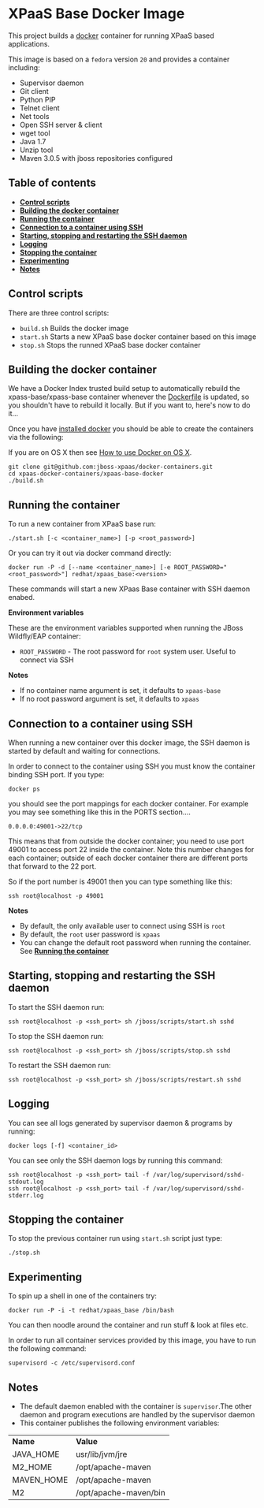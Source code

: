 XPaaS Base Docker Image
=======================

This project builds a [docker](http://docker.io/) container for running XPaaS based applications.

This image is based on a <code>fedora</code> version <code>20</code> and provides a container including:     
* Supervisor daemon     
* Git client      
* Python PIP      
* Telnet client   
* Net tools       
* Open SSH server & client     
* wget tool     
* Java 1.7     
* Unzip tool    
* Maven 3.0.5 with jboss repositories configured    

Table of contents
------------------

* **[Control scripts](#control-scripts)**
* **[Building the docker container](#building-the-docker-container)**
* **[Running the container](#running-the-container)**
* **[Connection to a container using SSH](#connection-to-a-container-using-SSH)**
* **[Starting, stopping and restarting the SSH daemon](#starting,-stopping-and-restarting-the-SSH-daemon)**
* **[Logging](#logging)**
* **[Stopping the container](#stopping-the-container)**
* **[Experimenting](#Experimenting)**
* **[Notes](#notes)**

Control scripts
---------------

There are three control scripts:    
* <code>build.sh</code> Builds the docker image    
* <code>start.sh</code> Starts a new XPaaS base  docker container based on this image    
* <code>stop.sh</code>  Stops the runned XPaaS base  docker container    

Building the docker container
-----------------------------

We have a Docker Index trusted build setup to automatically rebuild the xpass-base/xpass-base container whenever the
[Dockerfile](https://github.com/pzapataf/xpaas-docker-containers/blob/master/xpaas-base-docker/Dockerfile) is updated, so you shouldn't have to rebuild it locally. But if you want to, here's now to do it...

Once you have [installed docker](https://www.docker.io/gettingstarted/#h_installation) you should be able to create the containers via the following:

If you are on OS X then see [How to use Docker on OS X](DockerOnOSX.md).

    git clone git@github.com:jboss-xpaas/docker-containers.git
    cd xpaas-docker-containers/xpaas-base-docker
    ./build.sh

Running the container
---------------------

To run a new container from XPaaS base run:
    
    ./start.sh [-c <container_name>] [-p <root_password>]


Or you can try it out via docker command directly:

    docker run -P -d [--name <container_name>] [-e ROOT_PASSWORD="<root_password>"] redhat/xpaas_base:<version>

These commands will start a new XPaas Base container with SSH daemon enabed.     

**Environment variables**

These are the environment variables supported when running the JBoss Wildfly/EAP container:       

- <code>ROOT_PASSWORD</code> - The root password for <code>root</code> system user. Useful to connect via SSH

**Notes**           
* If no container name argument is set, it defaults to <code>xpaas-base</code>       
* If no root password argument is set, it defaults to <code>xpaas</code>    

Connection to a container using SSH
-----------------------------------

When running a new container over this docker image, the SSH daemon is started by default and waiting for connections.     

In order to connect to the container using SSH you must know the container binding SSH port. If you type:

    docker ps
    
you should see the port mappings for each docker container. For example you may see something like this in the PORTS section....

    0.0.0.0:49001->22/tcp
    
This means that from outside the docker container; you need to use port 49001 to access port 22 inside the container. Note this number changes for each container; outside of each docker container there are different ports that forward to the 22 port.     

So if the port number is 49001 then you can type something like this:

    ssh root@localhost -p 49001
    
**Notes**        
* By default, the only available user to connect using SSH is <code>root</code>     
* By default, the <code>root</code> user password is <code>xpaas</code>     
* You can change the default root password when running the container. See **[Running the container](#running-the-container)**      

Starting, stopping and restarting the SSH daemon
------------------------------------------------

To start the SSH daemon run:
    
    ssh root@localhost -p <ssh_port> sh /jboss/scripts/start.sh sshd

To stop the SSH daemon run:
    
    ssh root@localhost -p <ssh_port> sh /jboss/scripts/stop.sh sshd

To restart the SSH daemon run:
    
    ssh root@localhost -p <ssh_port> sh /jboss/scripts/restart.sh sshd

Logging
-------
You can see all logs generated by supervisor daemon & programs by running:

    docker logs [-f] <container_id>
    
You can see only the SSH daemon logs by running this command:

    ssh root@localhost -p <ssh_port> tail -f /var/log/supervisord/sshd-stdout.log
    ssh root@localhost -p <ssh_port> tail -f /var/log/supervisord/sshd-stderr.log

Stopping the container
----------------------
To stop the previous container run using <code>start.sh</code> script just type:

    ./stop.sh

Experimenting
-------------
To spin up a shell in one of the containers try:

    docker run -P -i -t redhat/xpaas_base /bin/bash
    
You can then noodle around the container and run stuff & look at files etc.

In order to run all container services provided by this image, you have to run the following command:

    supervisord -c /etc/supervisord.conf

Notes
-----

* The default daemon enabled with the container is <code>supervisor</code>.The other daemon and program executions are handled by the supervisor daemon     
* This container publishes the following environment variables:     
<table>
    <tr>
        <td><b>Name</b></td>
        <td><b>Value</b></td>
    </tr>
    <tr>
        <td>JAVA_HOME</td>
        <td>usr/lib/jvm/jre</td>
    </tr>
    <tr>
        <td>M2_HOME</td>
        <td>/opt/apache-maven</td>
    </tr>
    <tr>
        <td>MAVEN_HOME</td>
        <td>/opt/apache-maven</td>
    </tr>
    <tr>
        <td>M2</td>
        <td>/opt/apache-maven/bin</td>
    </tr>
</table>
